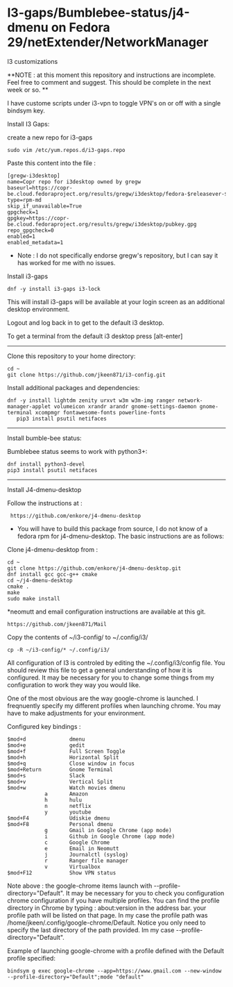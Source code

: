 # I3-gaps/Bumblebee-status/j4-dmenu on Fedora 29/netExtender/NetworkManager
I3 customizations


**NOTE : at this moment this repository and instructions are incomplete.  Feel free to comment and suggest.  This should be complete in the next week or so.
**



I have custome scripts under i3-vpn to toggle VPN's on or off with a single bindsym key.


Install I3 Gaps:

create a new repo for i3-gaps

    sudo vim /etc/yum.repos.d/i3-gaps.repo

Paste this content into the file :

    [gregw-i3desktop]
    name=Copr repo for i3desktop owned by gregw
    baseurl=https://copr-be.cloud.fedoraproject.org/results/gregw/i3desktop/fedora-$releasever-$basearch/
    type=rpm-md
    skip_if_unavailable=True
    gpgcheck=1
    gpgkey=https://copr-be.cloud.fedoraproject.org/results/gregw/i3desktop/pubkey.gpg
    repo_gpgcheck=0
    enabled=1
    enabled_metadata=1
* Note :  I do not specifically endorse gregw's repository, but I can say it has worked for me with no issues.

Install i3-gaps

    dnf -y install i3-gaps i3-lock

This will install i3-gaps will be available at your login screen as an additional desktop environment.

Logout and log back in to get to the default i3 desktop.

To get a terminal from the default i3 desktop press [alt-enter]
***

Clone this repository to your home directory:

    cd ~
    git clone https://github.com/jkeen871/i3-config.git
    
Install additional packages and dependencies:

    dnf -y install lightdm zenity urxvt w3m w3m-img ranger network-manager-applet volumeicon xrandr arandr gnome-settings-daemon gnome-terminal xcompmgr fontawesome-fonts powerline-fonts
       pip3 install psutil netifaces
***
Install bumble-bee status:

Bumblebee status seems to work with python3+:

    dnf install python3-devel
    pip3 install psutil netifaces


***
Install J4-dmenu-desktop 

 Follow the instructions at : 
 
     https://github.com/enkore/j4-dmenu-desktop
     
 * You will have to build this package from source, I do not know of a fedora rpm for j4-dmenu-desktop.  The basic instructions are as follows:

 Clone j4-dmenu-desktop from :
 
    cd ~
    git clone https://github.com/enkore/j4-dmenu-desktop.git
    dnf install gcc gcc-g++ cmake 
    cd ~/j4-dmenu-desktop
    cmake .
    make
    sudo make install
 
 *neomutt and email configuration instructions are available at this git.

    https://github.com/jkeen871/Mail

Copy the contents of ~/i3-config/  to ~/.config/i3/

    cp -R ~/i3-config/* ~/.config/i3/
  
All configuration of I3 is controled by editing the ~/.config/i3/config file. You should review this file to get a general understanding of how it is configured.  It may be necessary for you to change some things from my configuration to work they way you would like.

One of the most obvious are the way google-chrome is launched.  I freqnuently specify my different profiles when launching chrome.  You may have to make adjustments for your environment.

Configured key bindings :

    $mod+d				dmenu 
    $mod+e    			gedit 	
    $mod+f 				Full Screen Toggle
    $mod+h				Horizontal Split
    $mod+q  			Close window in focus		
    $mod+Return 		Gnome Terminal
    $mod+s    			Slack
    $mod+v				Vertical Split
    $mod+w				Watch movies dmenu
    			a		Amazon
    			h		hulu
    			n		netflix
    			y		youtube
    $mod+F4   			Udiskie dmenu
    $mod+F8 			Personal dmenu
    			g		Gmail in Google Chrome (app mode)
    			i		Github in Google Chrome (app mode)
    			c		Google Chrome 
    			e		Email in Neomutt
    			j		Journalctl (syslog)
    			r		Ranger file manager
    			v		Virtualbox
    $mod+F12  			Show VPN status    			

Note above : the google-chrome items launch with --profile-directory="Default".  It may be necessary for you to check you configuration chrome configuration if you have multiple profiles.  You can find the profile directory in Chrome by typing : about:version in the address bar.  your profile path will be listed on that page.  In my case the profile path was /home/jkeen/.config/google-chrome/Default.  Notice you only need to specify the last directory of the path provided.  Im my case --profile-directory="Default".

Example of launching google-chrome with a profile defined with the Default profile specified:

    bindsym g exec google-chrome --app=https://www.gmail.com --new-window --profile-directory="Default";mode "default"


